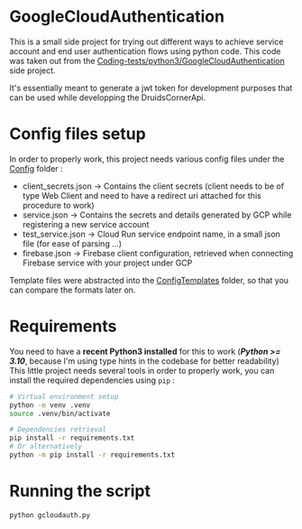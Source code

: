 # GoogleCloudAuthentication
This is a small side project for trying out different ways to achieve service account and end user authentication flows using python code.
This code was taken out from the [Coding-tests/python3/GoogleCloudAuthentication](https://github.com/bebenlebricolo/Coding-tests/tree/master/python3/GoogleCloudAuthentication) side project.

It's essentially meant to generate a jwt token for development purposes that can be used while developping the DruidsCornerApi.

# Config files setup
In order to properly work, this project needs various config files under the [Config](Config) folder :
* client_secrets.json -> Contains the client secrets (client needs to be of type Web Client and need to have a redirect uri attached for this procedure to work)
* service.json -> Contains the secrets and details generated by GCP while registering a new service account
* test_service.json -> Cloud Run service endpoint name, in a small json file (for ease of parsing ...)
* firebase.json -> Firebase client configuration, retrieved when connecting Firebase service with your project under GCP

Template files were abstracted into the [ConfigTemplates](ConfigTemplates) folder, so that you can compare the formats later on.

# Requirements
You need to have a **recent Python3 installed** for this to work (***Python >= 3.10***, because I'm using type hints in the codebase for better readability)
This little project needs several tools in order to properly work, you can install the required dependencies using `pip` :
```Bash
# Virtual environment setup
python -m venv .venv
source .venv/bin/activate

# Dependencies retrieval
pip install -r requirements.txt
# Or alternatively
python -m pip install -r requirements.txt
```

# Running the script

```bash
python gcloudauth.py
```